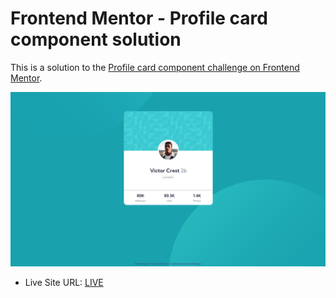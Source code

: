 # Frontend Mentor - Profile card component solution

This is a solution to the [Profile card component challenge on Frontend Mentor](https://www.frontendmentor.io/challenges/profile-card-component-cfArpWshJ).

![Design preview for the Profile card component coding challenge](/design/solution.jpg)

- Live Site URL: [LIVE](https://profie-preview-jovanovic.netlify.app/)

